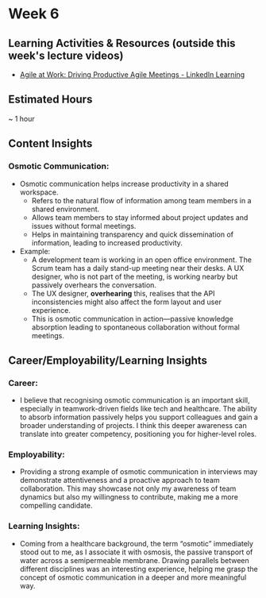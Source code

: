 # Week 6

## Learning Activities & Resources (outside this week's lecture videos)
- [ Agile at Work: Driving Productive Agile Meetings - LinkedIn Learning ](https://www.linkedin.com/learning-login/share?account=2223545&forceAccount=false&redirect=https%3A%2F%2Fwww.linkedin.com%2Flearning%2Fagile-at-work-driving-productive-agile-meetings%3Ftrk%3Dshare_ent_url%26shareId%3DsWk04BpmQf2R75%252FyCkbGMg%253D%253D)

## Estimated Hours
~ 1 hour

## Content Insights

### Osmotic Communication:
- Osmotic communication helps increase productivity in a shared workspace.
    - Refers to the natural flow of information among team members in a shared environment. 
    - Allows team members to stay informed about project updates and issues without formal meetings. 
    - Helps in maintaining transparency and quick dissemination of information, leading to increased productivity.
- Example:
    - A development team is working in an open office environment. The Scrum team has a daily stand-up meeting near their desks. A UX designer, who is not part of the meeting, is working nearby but passively overhears the conversation.
    - The UX designer, **overhearing** this, realises that the API inconsistencies might also affect the form layout and user experience.
    - This is osmotic communication in action—passive knowledge absorption leading to spontaneous collaboration without formal meetings.

## Career/Employability/Learning Insights

### Career:
- I believe that recognising osmotic communication is an important skill, especially in teamwork-driven fields like tech and healthcare. The ability to absorb information passively helps you support colleagues and gain a broader understanding of projects. I think this deeper awareness can translate into greater competency, positioning you for higher-level roles.

### Employability:
- Providing a strong example of osmotic communication in interviews may demonstrate attentiveness and a proactive approach to team collaboration. This may showcase not only my awareness of team dynamics but also my willingness to contribute, making me a more compelling candidate.

### Learning Insights:
- Coming from a healthcare background, the term “osmotic” immediately stood out to me, as I associate it with osmosis, the passive transport of water across a semipermeable membrane. Drawing parallels between different disciplines was an interesting experience, helping me grasp the concept of osmotic communication in a deeper and more meaningful way.